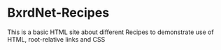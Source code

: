# BxrdNet-Recipes
This is a basic HTML site about different Recipes to demonstrate use of HTML, root-relative links and CSS 
